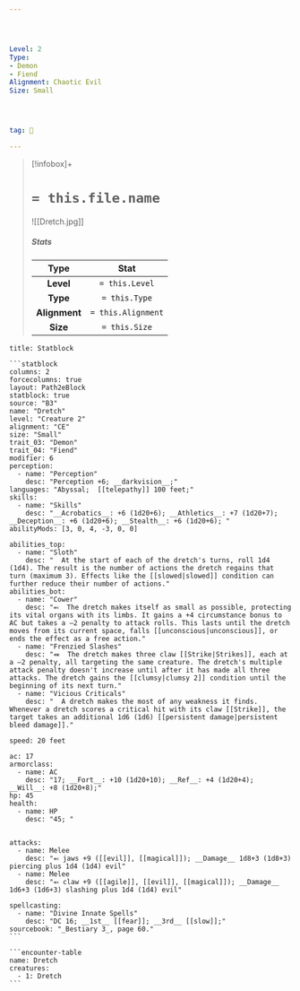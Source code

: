 ```yaml
---




Level: 2
Type:
- Demon
- Fiend
Alignment: Chaotic Evil
Size: Small




tag: 👹

---
```


> [!infobox]+
> #  `= this.file.name`
> ![[Dretch.jpg]]
> ##### Stats
> Type | Stat |
> :---:|:---:|
> **Level** | `= this.Level` |
> **Type** | `= this.Type` |
> **Alignment** | `= this.Alignment` |
> **Size** | `= this.Size` |



````ad-info
title: Statblock

```statblock
columns: 2
forcecolumns: true
layout: Path2eBlock
statblock: true
source: "B3"
name: "Dretch"
level: "Creature 2"
alignment: "CE"
size: "Small"
trait_03: "Demon"
trait_04: "Fiend"
modifier: 6
perception:
  - name: "Perception"
    desc: "Perception +6; __darkvision__;"
languages: "Abyssal;  [[telepathy]] 100 feet;"
skills:
  - name: "Skills"
    desc: "__Acrobatics__: +6 (1d20+6); __Athletics__: +7 (1d20+7); __Deception__: +6 (1d20+6); __Stealth__: +6 (1d20+6); "
abilityMods: [3, 0, 4, -3, 0, 0]

abilities_top:
  - name: "Sloth"
    desc: "  At the start of each of the dretch's turns, roll 1d4 (1d4). The result is the number of actions the dretch regains that turn (maximum 3). Effects like the [[slowed|slowed]] condition can further reduce their number of actions."
abilities_bot:
  - name: "Cower"
    desc: "⬻  The dretch makes itself as small as possible, protecting its vital organs with its limbs. It gains a +4 circumstance bonus to AC but takes a –2 penalty to attack rolls. This lasts until the dretch moves from its current space, falls [[unconscious|unconscious]], or ends the effect as a free action."
  - name: "Frenzied Slashes"
    desc: "⬽  The dretch makes three claw [[Strike|Strikes]], each at a –2 penalty, all targeting the same creature. The dretch's multiple attack penalty doesn't increase until after it has made all three attacks. The dretch gains the [[clumsy|clumsy 2]] condition until the beginning of its next turn."
  - name: "Vicious Criticals"
    desc: "  A dretch makes the most of any weakness it finds. Whenever a dretch scores a critical hit with its claw [[Strike]], the target takes an additional 1d6 (1d6) [[persistent damage|persistent bleed damage]]."

speed: 20 feet

ac: 17
armorclass:
  - name: AC
    desc: "17; __Fort__: +10 (1d20+10); __Ref__: +4 (1d20+4); __Will__: +8 (1d20+8);"
hp: 45
health:
  - name: HP
    desc: "45; "


attacks:
  - name: Melee
    desc: "⬻ jaws +9 ([[evil]], [[magical]]); __Damage__ 1d8+3 (1d8+3) piercing plus 1d4 (1d4) evil"
  - name: Melee
    desc: "⬻ claw +9 ([[agile]], [[evil]], [[magical]]); __Damage__ 1d6+3 (1d6+3) slashing plus 1d4 (1d4) evil"

spellcasting:
  - name: "Divine Innate Spells"
    desc: "DC 16; __1st__ [[fear]]; __3rd__ [[slow]];"
sourcebook: "_Bestiary 3_, page 60."
```

```encounter-table
name: Dretch
creatures:
  - 1: Dretch
```

````


